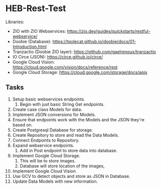 # HEB-Rest-Test

Libraries:
* ZIO with ZIO Webservices: https://zio.dev/guides/quickstarts/restful-webservice/
* Doobie (Database): https://tpolecat.github.io/doobie/docs/01-Introduction.html
* Tranzactio (Doobie ZIO layer): https://github.com/gaelrenoux/tranzactio
* IO Circe (JSON): https://circe.github.io/circe/
* Google Cloud Vision: https://cloud.google.com/vision/docs/reference/rest
* Google Cloud Storage: https://cloud.google.com/storage/docs/apis

## Tasks
1) Setup basic webservices endpoints.
    1) Begin with just basic String Get endpoints. 
2) Create case class Models for data.
3) Implement JSON conversions for Models.
4) Ensure that endpoints work with the Models and the JSON they're based on.
5) Create Postgresql Database for storage.
6) Create Repository to store and read the Data Models.
7) Connect Endpoints to Repository.
8) Expand webservice endpoints.
    1) Add in Post endpoint to store data into database.
9) Implement Google Cloud Storage.
    1) This will be to store images.
    2) Database will store location of the images,
10) Implement Google Cloud Vision.
11) Use GCV to detect objects and store as JSON in Database.
12) Update Data Models with new information. 
